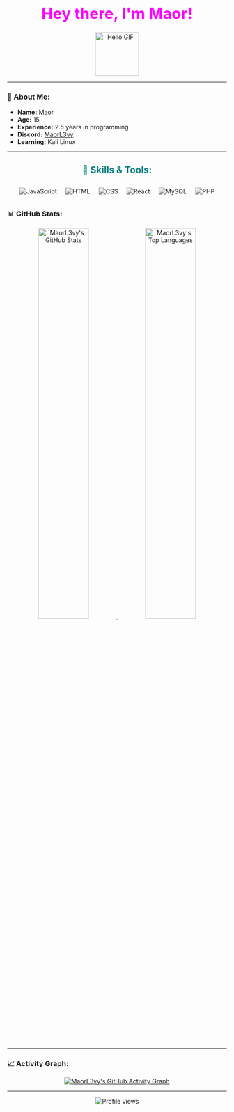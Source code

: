 <div style="text-align: center;">
  <h1 style="font-size: 2.5em; color: #ff00ff;"><b>Hey there, I'm Maor!</b></h1>
  <img src="https://media.giphy.com/media/hvRJCLFzcasrR4ia7z/giphy.gif" width="100" alt="Hello GIF">
</div>

---

### 🌟 About Me:
- **Name:** Maor
- **Age:** 15
- **Experience:** 2.5 years in programming
- **Discord:** [MaorL3vy](https://discord.com/users/751477884933374103)
- **Learning:** Kali Linux

---

<div style="text-align: center;">
  <h2 style="color: #008080;">🚀 Skills & Tools:</h2>
  <div style="display: flex; justify-content: center; flex-wrap: wrap;">
    <div style="margin: 10px; position: relative;">
      <img src="https://img.shields.io/badge/JavaScript-F7DF1E?style=flat-square&logo=javascript&logoColor=black" alt="JavaScript" style="filter: grayscale(100%);">
      <span style="position: absolute; top: -30px; left: 50%; transform: translateX(-50%); background-color: #333; color: #fff; padding: 5px 10px; border-radius: 5px; opacity: 0; transition: opacity 0.3s;">JavaScript</span>
    </div>
    <div style="margin: 10px; position: relative;">
      <img src="https://img.shields.io/badge/HTML-E34F26?style=flat-square&logo=html5&logoColor=white" alt="HTML" style="filter: grayscale(100%);">
      <span style="position: absolute; top: -30px; left: 50%; transform: translateX(-50%); background-color: #333; color: #fff; padding: 5px 10px; border-radius: 5px; opacity: 0; transition: opacity 0.3s;">HTML</span>
    </div>
    <div style="margin: 10px; position: relative;">
      <img src="https://img.shields.io/badge/CSS-1572B6?style=flat-square&logo=css3&logoColor=white" alt="CSS" style="filter: grayscale(100%);">
      <span style="position: absolute; top: -30px; left: 50%; transform: translateX(-50%); background-color: #333; color: #fff; padding: 5px 10px; border-radius: 5px; opacity: 0; transition: opacity 0.3s;">CSS</span>
    </div>
    <div style="margin: 10px; position: relative;">
      <img src="https://img.shields.io/badge/React-61DAFB?style=flat-square&logo=react&logoColor=white" alt="React" style="filter: grayscale(100%);">
      <span style="position: absolute; top: -30px; left: 50%; transform: translateX(-50%); background-color: #333; color: #fff; padding: 5px 10px; border-radius: 5px; opacity: 0; transition: opacity 0.3s;">React</span>
    </div>
    <div style="margin: 10px; position: relative;">
      <img src="https://img.shields.io/badge/MySQL-4479A1?style=flat-square&logo=mysql&logoColor=white" alt="MySQL" style="filter: grayscale(100%);">
      <span style="position: absolute; top: -30px; left: 50%; transform: translateX(-50%); background-color: #333; color: #fff; padding: 5px 10px; border-radius: 5px; opacity: 0; transition: opacity 0.3s;">MySQL</span>
    </div>
    <div style="margin: 10px; position: relative;">
      <img src="https://img.shields.io/badge/PHP-777BB4?style=flat-square&logo=php&logoColor=white" alt="PHP" style="filter: grayscale(100%);">
      <span style="position: absolute; top: -30px; left: 50%; transform: translateX(-50%); background-color: #333; color: #fff; padding: 5px 10px; border-radius: 5px; opacity: 0; transition: opacity 0.3s;">PHP</span>
    </div>
  </div>
</div>


### 📊 GitHub Stats:
<div style="text-align: center;">
  <a href="https://github.com/anuraghazra/github-readme-stats">
    <img src="https://streak-stats.demolab.com?user=MaorL3vy&theme=tokyonight&hide_border=true&date_format=j%2Fn%5B%2FY%5D&fire=FF4500" alt="MaorL3vy's GitHub Stats" width="48%"/>
  </a>
  <a href="https://github.com/anuraghazra/github-readme-stats">
    <img src="https://github-readme-stats.vercel.app/api/top-langs/?username=MaorL3vy&theme=tokyonight&hide_border=true&include_all_commits=true&count_private=true" alt="MaorL3vy's Top Languages" width="48%"/>
  </a>
</div>

---

### 📈 Activity Graph:
<div style="text-align: center;">
  <a href="https://github.com/MaorL3vy/github-readme-activity-graph">
    <img src="https://github-readme-activity-graph.vercel.app/graph?username=MaorL3vy&theme=github" alt="MaorL3vy's GitHub Activity Graph"/>
  </a>
</div>

---

<div style="text-align: center;">
  <img src="https://komarev.com/ghpvc/?username=MaorL3vy&style=flat-square" alt="Profile views">
</div>
